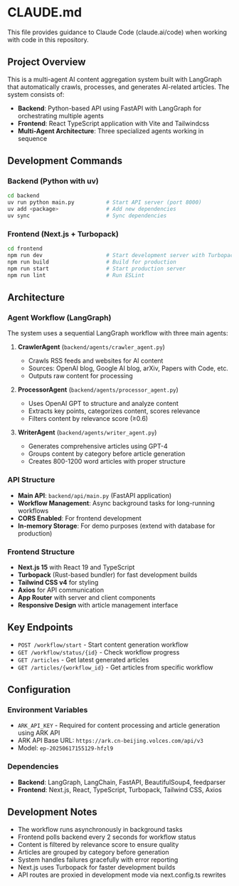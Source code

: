 # CLAUDE.md

This file provides guidance to Claude Code (claude.ai/code) when working with code in this repository.

## Project Overview

This is a multi-agent AI content aggregation system built with LangGraph that automatically crawls, processes, and generates AI-related articles. The system consists of:

- **Backend**: Python-based API using FastAPI with LangGraph for orchestrating multiple agents
- **Frontend**: React TypeScript application with Vite and Tailwindcss
- **Multi-Agent Architecture**: Three specialized agents working in sequence

## Development Commands

### Backend (Python with uv)
```bash
cd backend
uv run python main.py          # Start API server (port 8000)
uv add <package>               # Add new dependencies
uv sync                        # Sync dependencies
```

### Frontend (Next.js + Turbopack)
```bash
cd frontend
npm run dev                    # Start development server with Turbopack (port 3000)
npm run build                  # Build for production
npm run start                  # Start production server
npm run lint                   # Run ESLint
```

## Architecture

### Agent Workflow (LangGraph)
The system uses a sequential LangGraph workflow with three main agents:

1. **CrawlerAgent** (`backend/agents/crawler_agent.py`)
   - Crawls RSS feeds and websites for AI content
   - Sources: OpenAI blog, Google AI blog, arXiv, Papers with Code, etc.
   - Outputs raw content for processing

2. **ProcessorAgent** (`backend/agents/processor_agent.py`)
   - Uses OpenAI GPT to structure and analyze content
   - Extracts key points, categorizes content, scores relevance
   - Filters content by relevance score (≥0.6)

3. **WriterAgent** (`backend/agents/writer_agent.py`)
   - Generates comprehensive articles using GPT-4
   - Groups content by category before article generation
   - Creates 800-1200 word articles with proper structure

### API Structure
- **Main API**: `backend/api/main.py` (FastAPI application)
- **Workflow Management**: Async background tasks for long-running workflows
- **CORS Enabled**: For frontend development
- **In-memory Storage**: For demo purposes (extend with database for production)

### Frontend Structure
- **Next.js 15** with React 19 and TypeScript
- **Turbopack** (Rust-based bundler) for fast development builds
- **Tailwind CSS v4** for styling
- **Axios** for API communication
- **App Router** with server and client components
- **Responsive Design** with article management interface

## Key Endpoints

- `POST /workflow/start` - Start content generation workflow
- `GET /workflow/status/{id}` - Check workflow progress
- `GET /articles` - Get latest generated articles
- `GET /articles/{workflow_id}` - Get articles from specific workflow

## Configuration

### Environment Variables
- `ARK_API_KEY` - Required for content processing and article generation using ARK API
- ARK API Base URL: `https://ark.cn-beijing.volces.com/api/v3`
- Model: `ep-20250617155129-hfzl9`

### Dependencies
- **Backend**: LangGraph, LangChain, FastAPI, BeautifulSoup4, feedparser
- **Frontend**: Next.js, React, TypeScript, Turbopack, Tailwind CSS, Axios

## Development Notes

- The workflow runs asynchronously in background tasks
- Frontend polls backend every 2 seconds for workflow status
- Content is filtered by relevance score to ensure quality
- Articles are grouped by category before generation
- System handles failures gracefully with error reporting
- Next.js uses Turbopack for faster development builds
- API routes are proxied in development mode via next.config.ts rewrites